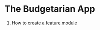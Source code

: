 # The Budgetarian App

1. How to [create a feature module](https://dev.to/queencykoh/creating-a-feature-module-458)
